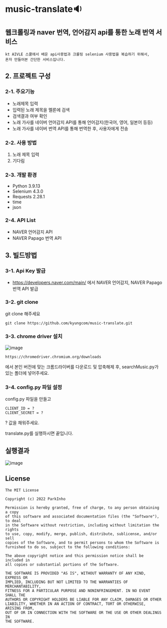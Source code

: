 # music-translate🔉
## 웹크롤링과 naver 번역, 언어감지 api를 통한 노래 번역 서비스
```
kt AIVLE 스쿨에서 배운 api사용법과 크롤링 selenium 사용법을 복습하기 위해서,
혼자 만들어본 간단한 서비스입니다.
```

## 2. 프로젝트 구성
### 2-1. 주요기능
* 노래제목 입력
* 입력된 노래 제목을 멜론에 검색
* 검색결과 여부 확인
* 노래 가사를 네이버 언어감지 API를 통해 언어감지(한국어, 영어, 일본어 등등)
* 노래 가사를 네이버 번역 API를 통해 번역한 후, 사용자에게 전송

### 2-2. 사용 방법
1. 노래 제목 입력
2. 기다림

### 2-3. 개발 환경
+ Python 3.9.13
+ Selenium 4.3.0
+ Requests 2.28.1
+ time
+ json

### 2-4. API List
+ NAVER 언어감지 API
+ NAVER Papago 번역 API

## 3. 빌드방법
### 3-1. Api Key 발급
+ https://developers.naver.com/main/ 에서 NAVER 언어감지, NAVER Papago 번역 API 발급

### 3-2. git clone
git clone 해주세요

```
git clone https://github.com/kyungcom/music-translate.git
```
### 3-3. chrome driver 설치
![image](https://user-images.githubusercontent.com/72953874/183106356-eb42ebfc-e36a-40cd-adef-b9ca4b1a94df.png)

```
https://chromedriver.chromium.org/downloads
```
에서 본인 버전에 맞는 크롬드라이버를 다운로드 및 압축해제 후, searchMusic.py가 있는 폴더에 넣어주세요.


### 3-4. config.py 파일 설정
config.py 파일을 만들고
```
CLIENT_ID = ?
CLIENT_SECRET = ?
```
? 값을 채워주세요.

translate.py를 실행하시면 끝입니다.

## 실행결과
![image](https://user-images.githubusercontent.com/72953874/183108081-68d740c4-579a-4ac8-a358-0961ac99d700.png)



## License
````````
The MIT License

Copyright (c) 2022 ParkInho

Permission is hereby granted, free of charge, to any person obtaining a copy
of this software and associated documentation files (the "Software"), to deal
in the Software without restriction, including without limitation the rights
to use, copy, modify, merge, publish, distribute, sublicense, and/or sell
copies of the Software, and to permit persons to whom the Software is
furnished to do so, subject to the following conditions:

The above copyright notice and this permission notice shall be included in
all copies or substantial portions of the Software.

THE SOFTWARE IS PROVIDED "AS IS", WITHOUT WARRANTY OF ANY KIND, EXPRESS OR
IMPLIED, INCLUDING BUT NOT LIMITED TO THE WARRANTIES OF MERCHANTABILITY,
FITNESS FOR A PARTICULAR PURPOSE AND NONINFRINGEMENT. IN NO EVENT SHALL THE
AUTHORS OR COPYRIGHT HOLDERS BE LIABLE FOR ANY CLAIM, DAMAGES OR OTHER
LIABILITY, WHETHER IN AN ACTION OF CONTRACT, TORT OR OTHERWISE, ARISING FROM,
OUT OF OR IN CONNECTION WITH THE SOFTWARE OR THE USE OR OTHER DEALINGS IN
THE SOFTWARE.
``````````